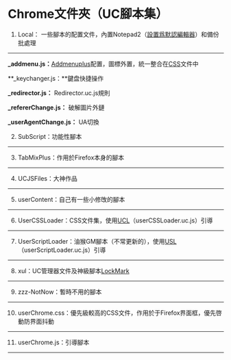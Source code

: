 Chrome文件夾（UC腳本集）
================

1. Local： 一些腳本的配置文件，內置Notepad2（[設置爲默認編輯器][1]）和備份批處理
------

**_addmenu.js：**[Addmenuplus][2]配置，圖標外置，統一整合在[CSS][3]文件中

**_keychanger.js：**鍵盘快捷操作

**_redirector.js：** Redirector.uc.js規則

**_refererChange.js：** 破解圖片外鏈

**_userAgentChange.js：** UA切換

2. SubScript：功能性腳本
------

3. TabMixPlus：作用於Firefox本身的腳本
------

4. UCJSFiles：大神作品
------

5. userContent：自己有一些小修攺的腳本
------

6. UserCSSLoader：CSS文件集，使用[UCL][4]（userCSSLoader.uc.js）引導
------

7. UserScriptLoader：油猴GM腳本（不常更新的），使用[USL][5]（userScriptLoader.uc.js）引導
------

8. xul：UC管理器文件及神級腳本[LockMark][6]
------

9. zzz-NotNow：暫時不用的腳本
------

10. userChrome.css：優先級較高的CSS文件，作用於于Firefox界面框，優先啓動防界面抖動
------
11. userChrome.js：引導腳本
------

  [1]: https://github.com/dupontjoy/userChromeJS/blob/master/userContent/setRelativeEditPath.uc.js
  [2]: https://github.com/dupontjoy/userChromeJS/blob/master/UCJSFiles/addMenuPlus.uc.js
  [3]: https://github.com/dupontjoy/userChromeJS/blob/master/UserCSSLoader/%E5%BE%AE%E8%AA%BF%E2%80%94%E2%80%94%E5%9C%96%E6%A8%99%20%E7%BE%8E%E5%8C%96.css
  [4]: https://github.com/dupontjoy/userChromeJS/blob/master/UCJSFiles/UserCSSLoaderLite_ModOos.uc.js
  [5]: https://github.com/dupontjoy/userChromeJS/blob/master/UCJSFiles/UserScriptLoaderPlus_ModFeiruo.uc.js
  [6]: https://github.com/dupontjoy/userChromeJS/blob/master/xul/localMark_0.6.1.uc.xul